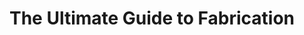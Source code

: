 ---
title: "The Ultimate Guide to Fabrication"
meta_title: ""
description: ""
image: "/images/fabrication-guide.png"
categories: ["Manfacturing"]
draft: false
---